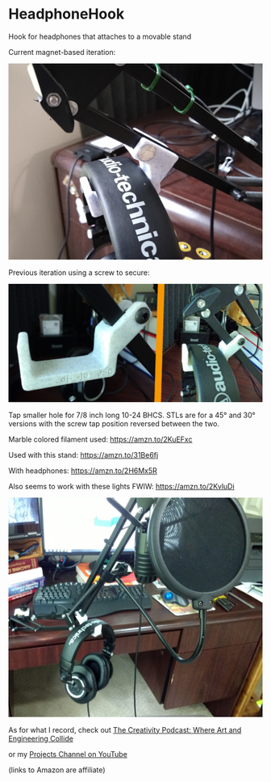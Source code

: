 # HeadphoneHook
Hook for headphones that attaches to a movable stand

Current magnet-based iteration:

![image](maghook.png)

Previous iteration using a screw to secure:

![image](Headphones-combo.jpg)

Tap smaller hole for 7/8 inch long 10-24 BHCS. STLs are for a 45° and 30° versions with the screw tap position reversed between the two.

Marble colored filament used: https://amzn.to/2KuEFxc

Used with this stand: https://amzn.to/31Be6fj 

With headphones: https://amzn.to/2H6Mx5R

Also seems to work with these lights FWIW: https://amzn.to/2KvluDi

![image](zoomed-out.jpg)

As for what I record, check out [The Creativity Podcast: Where Art and Engineering Collide](https://www.youtube.com/channel/UC300jnYJu7u66EQX9S0SUZA)

or my [Projects Channel on YouTube](https://www.youtube.com/user/jscook55)

(links to Amazon are affiliate)
